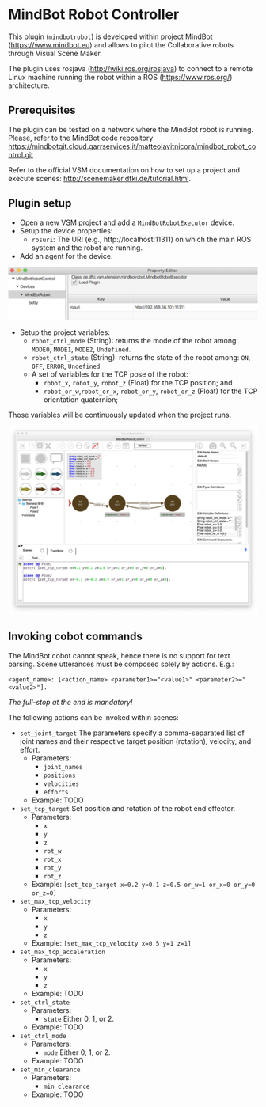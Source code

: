 # MindBot Robot Controller

This plugin (`mindbotrobot`) is developed within project MindBot (<https://www.mindbot.eu>) and allows to pilot the Collaborative robots through Visual Scene Maker.

The plugin uses rosjava (<http://wiki.ros.org/rosjava>) to connect to a remote Linux machine running the robot within a ROS (<https://www.ros.org/>) architecture.

## Prerequisites

The plugin can be tested on a network where the MindBot robot is running. Please, refer to the MindBot code repository <https://mindbotgit.cloud.garrservices.it/matteolavitnicora/mindbot_robot_control.git>

Refer to the official VSM documentation on how to set up a project and execute scenes: <http://scenemaker.dfki.de/tutorial.html>.


## Plugin setup

* Open a new VSM project and add a `MindBotRobotExecutor` device.
* Setup the device properties:
  * `rosuri`: The URI (e.g., http://localhost:11311) on which the main ROS system and the robot are running.
* Add an agent for the device.

![MindBotRobot plugin configuration](images/VSM-MindBotRobotConfig.png)

* Setup the project variables:
  * `robot_ctrl_mode` (String): returns the mode of the robot among: `MODE0`, `MODE1`, `MODE2`, `Undefined`.
  * `robot_ctrl_state` (String): returns the state of the robot among: `ON`, `OFF`, `ERROR`, `Undefined`.
  * A set of variables for the TCP pose of the robot:
    * `robot_x`, `robot_y`, `robot_z` (Float) for the TCP position; and
    * `robot_or_w`,`robot_or_x`, `robot_or_y`, `robot_or_z` (Float) for the TCP orientation quaternion;

Those variables will be continuously updated when the project runs.

![Project Variables](images/VSM-MindBotControlDemo.png)


## Invoking cobot commands

The MindBot cobot cannot speak, hence there is no support for text parsing.
Scene utterances must be composed solely by actions. E.g.:

    <agent_name>: [<action_name> <parameter1>="<value1>" <parameter2>="<value2>"].

_The full-stop at the end is mandatory!_

The following actions can be invoked within scenes:

* `set_joint_target` The parameters specify a comma-separated list of joint names and their respective target position (rotation), velocity, and effort.
  * Parameters:
    * `joint_names`
    * `positions`
    * `velocities`
    * `efforts`
  * Example: TODO
* `set_tcp_target` Set position and rotation of the robot end effector.
  * Parameters:
    * `x`
    * `y`
    * `z`
    * `rot_w`
    * `rot_x`
    * `rot_y`
    * `rot_z`
  * Example: `[set_tcp_target x=0.2 y=0.1 z=0.5 or_w=1 or_x=0 or_y=0 or_z=0]`
* `set_max_tcp_velocity`
  * Parameters:
    * `x`
    * `y`
    * `z`
  * Example: `[set_max_tcp_velocity x=0.5 y=1 z=1]`
* `set_max_tcp_acceleration`
  * Parameters:
    * `x`
    * `y`
    * `z`
  * Example: TODO
* `set_ctrl_state`
  * Parameters:
    * `state` Either 0, 1, or 2.
  * Example: TODO
* `set_ctrl_mode`
  * Parameters:
    * `mode` Either 0, 1, or 2.
  * Example: TODO
* `set_min_clearance`
  * Parameters:
    * `min_clearance`
  * Example: TODO
